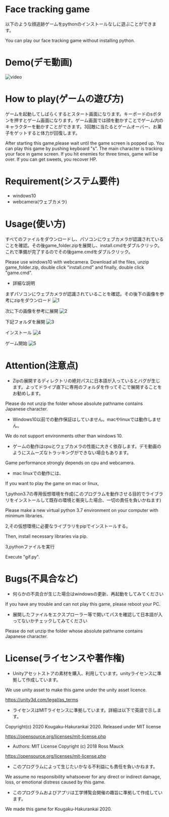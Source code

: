 # Face tracking game

以下のような顔追跡ゲームをpythonのインストールなしに遊ぶことができます。

You can play our face tracking game without installing python.

# Demo(デモ動画)

![video](https://user-images.githubusercontent.com/70675089/92320727-7fcdb080-f05e-11ea-894d-3267a61a8c0c.gif)

# How to play(ゲームの遊び方)

ゲームを起動してしばらくするとスタート画面になります。キーボードのsボタンを押すとゲーム画面になります。ゲーム画面では顔を動かすことでゲーム内のキャラクターを動かすことができます。3回敵に当たるとゲームオーバー、お菓子をゲットすると体力が回復します。

After starting this game,please wait until the game screen is popped up. You can play this game by pushing keyboard "s". The main character is tracking your face in game screen. If you hit enemies for three times, game will be over. If you can get sweets, you recover HP. 

# Requirement(システム要件)

* windows10 
* webcamera(ウェブカメラ)

# Usage(使い方)

すべてのファイルをダウンロードし、パソコンにウェブカメラが認識されていることを確認。その後game_folder.zipを展開し、install.cmdをダブルクリック。これで準備が完了するのでその後game.cmdをダブルクリック。

Please use windows10 with webcamera. Download all the files, unzip game_folder.zip, double click "install.cmd" and finally, double click "game.cmd".

* 詳細な説明

まずパソコンにウェブカメラが認識されていることを確認。その後下の画像を参考にzipをダウンロード
![1](https://user-images.githubusercontent.com/70675089/93488607-83f0ac80-f941-11ea-9c06-f7c0d50edca2.PNG)

次に下の画像を参考に展開
![2](https://user-images.githubusercontent.com/70675089/93488609-84894300-f941-11ea-93e0-6010bf869c83.PNG)

下記フォルダを展開
![3](https://user-images.githubusercontent.com/70675089/93488611-84894300-f941-11ea-93e2-df6715c542c1.PNG)

インストール
![4](https://user-images.githubusercontent.com/70675089/93488614-8521d980-f941-11ea-8729-99e83e5b2bdd.PNG)

ゲーム開始
![5](https://user-images.githubusercontent.com/70675089/93488601-83581600-f941-11ea-9fda-f3f1260c46ba.PNG)

# Attention(注意点)

* Zipの展開するディレクトリの絶対パスに日本語が入っているとバグが生じます。よってドライブ直下に専用のフォルダを作ってそこで展開することをお勧めします。

Please do not unzip the folder whose absolute pathname contains Japanese character. 

* Windows10以前での動作保証はしていません。macやlinuxでは動作しません。

We do not support environments other than windows 10.

* ゲームの動作はcpuとウェブカメラの性能に大きく依存します。デモ動画のようにスムーズなトラッキングができない場合もあります。

Game performance strongly depends on cpu and webcamera.

* mac linuxでの動作には、

If you want to play the game on mac or linux,

1,python3.7の専用仮想環境を作成(このプログラムを動作させる目的でライブラリをインストールして既存の環境と衝突した場合、一切の責任を負いかねます)

Please make a new virtual python 3.7 environment on your computer with minimum libraries.

2,その仮想環境に必要なライブラリをpipでインストールする。

Then, install necessary libraries via pip.

3,pythonファイルを実行

Execute "gif.py".

# Bugs(不具合など)

* 何らかの不具合が生じた場合はwindowsの更新、再起動をしてみてください

If you have any trouble and can not play this game, please reboot your PC.

* 展開したファイルをエクスプローラー等で開いてパスを確認して日本語が入ってないかチェックしてみてください

Please do not unzip the folder whose absolute pathname contains Japanese character. 

# License(ライセンスや著作権)

* Unityアセットストアの素材を購入、利用しています。unityライセンスに準拠して作成しています。

We use unity asset to make this game under the unity asset licence.

https://unity3d.com/legal/as_terms

* ライセンスはMITライセンスに準拠しています。詳細は以下で英語で示します。

Copyright(c) 2020 Kougaku-Hakurankai 2020.
Released under MIT license

https://opensource.org/licenses/mit-license.php

- Authors:
MIT License  Copyright (c) 2018 Ross Mauck

https://opensource.org/licenses/mit-license.php

* このプログラムによって生じたいかなる不利益にも責任を負いかねます。

We assume no responsibility whatsoever for any direct or indirect damage, loss, or emotional distress caused by this game.

* このプログラムおよびアプリは工学博覧会開催の趣旨に準拠して作成しています。

We made this game for Kougaku-Hakurankai 2020.




